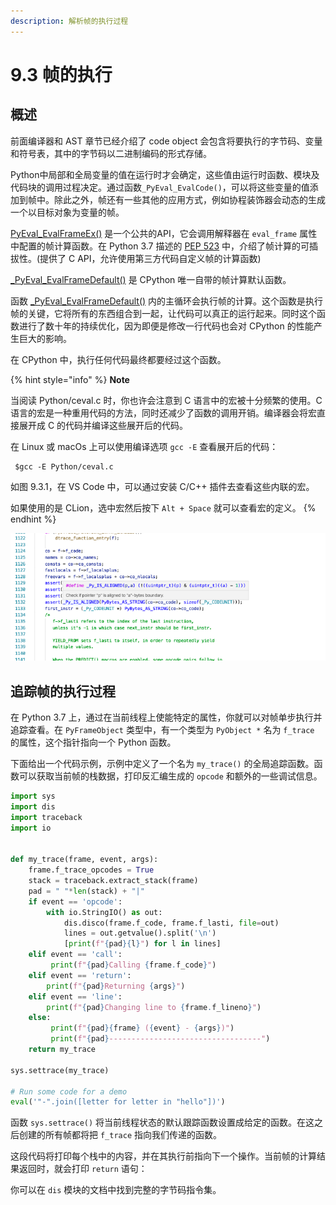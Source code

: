 ```yaml
---
description: 解析帧的执行过程
---
```


# 9.3 帧的执行

## 概述

前面编译器和 AST 章节已经介绍了 code object 会包含将要执行的字节码、变量和符号表，其中的字节码以二进制编码的形式存储。

Python中局部和全局变量的值在运行时才会确定，这些值由运行时函数、模块及代码块的调用过程决定。通过函数`_PyEval_EvalCode()`，可以将这些变量的值添加到帧中。除此之外，帧还有一些其他的应用方式，例如协程装饰器会动态的生成一个以目标对象为变量的帧。

[PyEval\_EvalFrameEx()](https://github.com/python/cpython/blob/v3.9.0b1/Python/ceval.c#L880) 是一个公共的API，它会调用解释器在 `eval_frame` 属性中配置的帧计算函数。在 Python 3.7 描述的 [PEP 523](https://peps.python.org/pep-0523/) 中，介绍了帧计算的可插拔性。(提供了 C API，允许使用第三方代码自定义帧的计算函数)

[\_PyEval\_EvalFrameDefault()](https://github.com/python/cpython/blob/v3.9.0b1/Python/ceval.c#L945) 是 CPython 唯一自带的帧计算默认函数。

函数 [\_PyEval\_EvalFrameDefault()](https://github.com/python/cpython/blob/v3.9.0b1/Python/ceval.c#L945) 内的主循环会执行帧的计算。这个函数是执行帧的关键，它将所有的东西组合到一起，让代码可以真正的运行起来。同时这个函数进行了数十年的持续优化，因为即便是修改一行代码也会对 CPython 的性能产生巨大的影响。

在 CPython 中，执行任何代码最终都要经过这个函数。

{% hint style="info" %}
**Note**

当阅读 Python/ceval.c 时，你也许会注意到 C 语言中的宏被十分频繁的使用。C 语言的宏是一种重用代码的方法，同时还减少了函数的调用开销。编译器会将宏直接展开成 C 的代码并编译这些展开后的代码。

在 Linux 或 macOs 上可以使用编译选项 `gcc -E` 查看展开后的代码：

```shell
 $gcc -E Python/ceval.c
```

如图 9.3.1，在 VS Code 中，可以通过安装 C/C++ 插件去查看这些内联的宏。

如果使用的是 CLion，选中宏然后按下 `Alt + Space` 就可以查看宏的定义。
{% endhint %}

![图9.3.1 通过插件查看内联宏](<../.gitbook/assets/图9.3.1 查看内联宏.png>)

## 追踪帧的执行过程

在 Python 3.7 上，通过在当前线程上使能特定的属性，你就可以对帧单步执行并追踪查看。在 `PyFrameObject` 类型中，有一个类型为 `PyObject *` 名为 `f_trace` 的属性，这个指针指向一个 Python 函数。

下面给出一个代码示例，示例中定义了一个名为 `my_trace()` 的全局追踪函数。函数可以获取当前帧的栈数据，打印反汇编生成的 `opcode` 和额外的一些调试信息。

```python
import sys
import dis
import traceback
import io


def my_trace(frame, event, args):
    frame.f_trace_opcodes = True
    stack = traceback.extract_stack(frame)
    pad = " "*len(stack) + "|"
    if event == 'opcode':
        with io.StringIO() as out:
            dis.disco(frame.f_code, frame.f_lasti, file=out)
            lines = out.getvalue().split('\n')
            [print(f"{pad}{l}") for l in lines]
    elif event == 'call':
         print(f"{pad}Calling {frame.f_code}")
    elif event == 'return':
        print(f"{pad}Returning {args}")
    elif event == 'line':
        print(f"{pad}Changing line to {frame.f_lineno}")
    else:
         print(f"{pad}{frame} ({event} - {args})")
         print(f"{pad}----------------------------------")
    return my_trace

sys.settrace(my_trace)

# Run some code for a demo
eval('"-".join([letter for letter in "hello"])')
```

函数 `sys.settrace()` 将当前线程状态的默认跟踪函数设置成给定的函数。在这之后创建的所有帧都将把 `f_trace` 指向我们传递的函数。

这段代码将打印每个栈中的内容，并在其执行前指向下一个操作。当前帧的计算结果返回时，就会打印 `return` 语句：

你可以在 `dis` 模块的文档中找到完整的字节码指令集。
